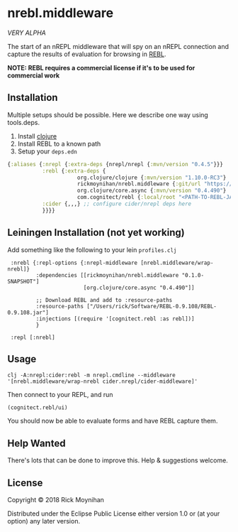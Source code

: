 # nrebl.middleware

*VERY ALPHA*

The start of an nREPL middleware that will spy on an nREPL connection
and capture the results of evaluation for browsing in
[REBL](https://github.com/cognitect-labs/REBL-distro).

**NOTE: REBL requires a commercial license if it's to be used for commercial work**

## Installation

Multiple setups should be possible.  Here we describe one way using
tools.deps.

1. Install [clojure](https://clojure.org/)
2. Install REBL to a known path
3. Setup your `deps.edn`

```clojure
{:aliases {:nrepl {:extra-deps {nrepl/nrepl {:mvn/version "0.4.5"}}}
           :rebl {:extra-deps {
	                  org.clojure/clojure {:mvn/version "1.10.0-RC3"}
                      rickmoynihan/nrebl.middleware {:git/url "https://github.com/rickmoynihan/dev.middleware", :sha "6f37f09fef0df14b855b443838f7dcc0ff6fd1d1"}
                      org.clojure/core.async {:mvn/version "0.4.490"}
     	              com.cognitect/rebl {:local/root "<PATH-TO-REBL-JAR>/REBL-0.9.108/REBL-0.9.108.jar"}}}
           :cider {,,,} ;; configure cider/nrepl deps here
           }}}}
```

## Leiningen Installation (not yet working)

Add something like the following to your lein `profiles.clj`

```
 :nrebl {:repl-options {:nrepl-middleware [nrebl.middleware/wrap-nrebl]}
         :dependencies [[rickmoynihan/nrebl.middleware "0.1.0-SNAPSHOT"]
                        [org.clojure/core.async "0.4.490"]]

         ;; Download REBL and add to :resource-paths
         :resource-paths ["/Users/rick/Software/REBL-0.9.108/REBL-0.9.108.jar"]
         :injections [(require '[cognitect.rebl :as rebl])]
         }

 :repl [:nrebl]
```

## Usage

```
clj -A:nrepl:cider:rebl -m nrepl.cmdline --middleware '[nrebl.middleware/wrap-nrebl cider.nrepl/cider-middleware]'
```

Then connect to your REPL, and run

```
(cognitect.rebl/ui)
```

You should now be able to evaluate forms and have REBL capture them.

## Help Wanted

There's lots that can be done to improve this.  Help & suggestions welcome.

## License

Copyright © 2018 Rick Moynihan

Distributed under the Eclipse Public License either version 1.0 or (at
your option) any later version.

